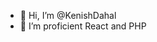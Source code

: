 - 👋 Hi, I’m @KenishDahal
- 🌱 I’m proficient React and PHP

<!---
KenishDahal/KenishDahal is a ✨ special ✨ repository because its `README.md` (this file) appears on your GitHub profile.
You can click the Preview link to take a look at your changes.
--->
